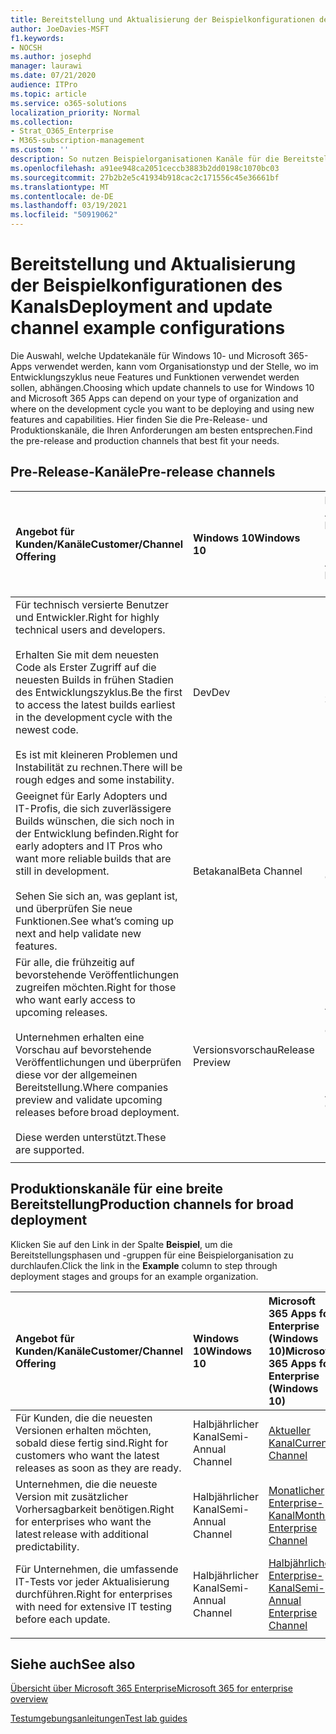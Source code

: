 ```yaml
---
title: Bereitstellung und Aktualisierung der Beispielkonfigurationen des Kanals
author: JoeDavies-MSFT
f1.keywords:
- NOCSH
ms.author: josephd
manager: laurawi
ms.date: 07/21/2020
audience: ITPro
ms.topic: article
ms.service: o365-solutions
localization_priority: Normal
ms.collection:
- Strat_O365_Enterprise
- M365-subscription-management
ms.custom: ''
description: So nutzen Beispielorganisationen Kanäle für die Bereitstellung und Aktualisierung.
ms.openlocfilehash: a91ee948ca2051ceccb3883b2dd0198c1070bc03
ms.sourcegitcommit: 27b2b2e5c41934b918cac2c171556c45e36661bf
ms.translationtype: MT
ms.contentlocale: de-DE
ms.lasthandoff: 03/19/2021
ms.locfileid: "50919062"
---
```

# <a name="deployment-and-update-channel-example-configurations"></a><span data-ttu-id="e77ae-103">Bereitstellung und Aktualisierung der Beispielkonfigurationen des Kanals</span><span class="sxs-lookup"><span data-stu-id="e77ae-103">Deployment and update channel example configurations</span></span>

<span data-ttu-id="e77ae-104">Die Auswahl, welche Updatekanäle für Windows 10- und Microsoft 365-Apps verwendet werden, kann vom Organisationstyp und der Stelle, wo im Entwicklungszyklus neue Features und Funktionen verwendet werden sollen, abhängen.</span><span class="sxs-lookup"><span data-stu-id="e77ae-104">Choosing which update channels to use for Windows 10 and Microsoft 365 Apps can depend on your type of organization and where on the development cycle you want to be deploying and using new features and capabilities.</span></span> <span data-ttu-id="e77ae-105">Hier finden Sie die Pre-Release- und Produktionskanäle, die Ihren Anforderungen am besten entsprechen.</span><span class="sxs-lookup"><span data-stu-id="e77ae-105">Find the pre-release and production channels that best fit your needs.</span></span>

## <a name="pre-release-channels"></a><span data-ttu-id="e77ae-106">Pre-Release-Kanäle</span><span class="sxs-lookup"><span data-stu-id="e77ae-106">Pre-release channels</span></span>

| <span data-ttu-id="e77ae-107">Angebot für Kunden/Kanäle</span><span class="sxs-lookup"><span data-stu-id="e77ae-107">Customer/Channel Offering</span></span> | <span data-ttu-id="e77ae-108">Windows 10</span><span class="sxs-lookup"><span data-stu-id="e77ae-108">Windows 10</span></span> | <span data-ttu-id="e77ae-109">Microsoft 365 Apps for Enterprise (Windows 10)</span><span class="sxs-lookup"><span data-stu-id="e77ae-109">Microsoft 365 Apps for Enterprise (Windows 10)</span></span> |
|:-------|:-------|:-----|
| <span data-ttu-id="e77ae-110">Für technisch versierte Benutzer und Entwickler.</span><span class="sxs-lookup"><span data-stu-id="e77ae-110">Right for highly technical users and developers.</span></span> <br><br> <span data-ttu-id="e77ae-111">Erhalten Sie mit dem neuesten Code als Erster Zugriff auf die neuesten Builds in frühen Stadien des Entwicklungszyklus.</span><span class="sxs-lookup"><span data-stu-id="e77ae-111">Be the first to access the latest builds earliest in the development cycle with the newest code.</span></span> <br><br> <span data-ttu-id="e77ae-112">Es ist mit kleineren Problemen und Instabilität zu rechnen.</span><span class="sxs-lookup"><span data-stu-id="e77ae-112">There will be rough edges and some instability.</span></span> | <span data-ttu-id="e77ae-113">Dev</span><span class="sxs-lookup"><span data-stu-id="e77ae-113">Dev</span></span> | <span data-ttu-id="e77ae-114">Nicht zutreffend</span><span class="sxs-lookup"><span data-stu-id="e77ae-114">N/A</span></span> |
| <span data-ttu-id="e77ae-115">Geeignet für Early Adopters und IT-Profis, die sich zuverlässigere Builds wünschen, die sich noch in der Entwicklung befinden.</span><span class="sxs-lookup"><span data-stu-id="e77ae-115">Right for early adopters and IT Pros who want more reliable builds that are still in development.</span></span> <br><br> <span data-ttu-id="e77ae-116">Sehen Sie sich an, was geplant ist, und überprüfen Sie neue Funktionen.</span><span class="sxs-lookup"><span data-stu-id="e77ae-116">See what’s coming up next and help validate new features.</span></span> | <span data-ttu-id="e77ae-117">Betakanal</span><span class="sxs-lookup"><span data-stu-id="e77ae-117">Beta Channel</span></span> | <span data-ttu-id="e77ae-118">Betakanal</span><span class="sxs-lookup"><span data-stu-id="e77ae-118">Beta Channel</span></span> |
| <span data-ttu-id="e77ae-119">Für alle, die frühzeitig auf bevorstehende Veröffentlichungen zugreifen möchten.</span><span class="sxs-lookup"><span data-stu-id="e77ae-119">Right for those who want early access to upcoming releases.</span></span> <br><br> <span data-ttu-id="e77ae-120">Unternehmen erhalten eine Vorschau auf bevorstehende Veröffentlichungen und überprüfen diese vor der allgemeinen Bereitstellung.</span><span class="sxs-lookup"><span data-stu-id="e77ae-120">Where companies preview and validate upcoming releases before broad deployment.</span></span> <br><br> <span data-ttu-id="e77ae-121">Diese werden unterstützt.</span><span class="sxs-lookup"><span data-stu-id="e77ae-121">These are supported.</span></span> <br>  | <span data-ttu-id="e77ae-122">Versionsvorschau</span><span class="sxs-lookup"><span data-stu-id="e77ae-122">Release Preview</span></span> | <span data-ttu-id="e77ae-123">Aktueller Kanal (Vorschau)</span><span class="sxs-lookup"><span data-stu-id="e77ae-123">Current Channel (Preview)</span></span> <br><br> <span data-ttu-id="e77ae-124">Halbjährlicher Enterprise-Kanal (Vorschau)</span><span class="sxs-lookup"><span data-stu-id="e77ae-124">Semi-Annual Enterprise Channel (Preview)</span></span>|
||||

## <a name="production-channels-for-broad-deployment"></a><span data-ttu-id="e77ae-125">Produktionskanäle für eine breite Bereitstellung</span><span class="sxs-lookup"><span data-stu-id="e77ae-125">Production channels for broad deployment</span></span>

<span data-ttu-id="e77ae-126">Klicken Sie auf den Link in der Spalte **Beispiel**, um die Bereitstellungsphasen und -gruppen für eine Beispielorganisation zu durchlaufen.</span><span class="sxs-lookup"><span data-stu-id="e77ae-126">Click the link in the **Example** column to step through deployment stages and groups for an example organization.</span></span>

| <span data-ttu-id="e77ae-127">Angebot für Kunden/Kanäle</span><span class="sxs-lookup"><span data-stu-id="e77ae-127">Customer/Channel Offering</span></span> | <span data-ttu-id="e77ae-128">Windows 10</span><span class="sxs-lookup"><span data-stu-id="e77ae-128">Windows 10</span></span> | <span data-ttu-id="e77ae-129">Microsoft 365 Apps for Enterprise (Windows 10)</span><span class="sxs-lookup"><span data-stu-id="e77ae-129">Microsoft 365 Apps for Enterprise (Windows 10)</span></span> | <span data-ttu-id="e77ae-130">Beispiel</span><span class="sxs-lookup"><span data-stu-id="e77ae-130">Example</span></span> |
|:-------|:-------|:-----|:-------|
| <span data-ttu-id="e77ae-131">Für Kunden, die die neuesten Versionen erhalten möchten, sobald diese fertig sind.</span><span class="sxs-lookup"><span data-stu-id="e77ae-131">Right for customers who want the latest releases as soon as they are ready.</span></span> | <span data-ttu-id="e77ae-132">Halbjährlicher Kanal</span><span class="sxs-lookup"><span data-stu-id="e77ae-132">Semi-Annual Channel</span></span> | [<span data-ttu-id="e77ae-133">Aktueller Kanal</span><span class="sxs-lookup"><span data-stu-id="e77ae-133">Current Channel</span></span>](/deployoffice/overview-update-channels#current-channel-overview) | [<span data-ttu-id="e77ae-134">Neueste Versionen</span><span class="sxs-lookup"><span data-stu-id="e77ae-134">Latest releases</span></span>](deploy-update-channels-examples-rapid-deploy.md) |
| <span data-ttu-id="e77ae-135">Unternehmen, die die neueste Version mit zusätzlicher Vorhersagbarkeit benötigen.</span><span class="sxs-lookup"><span data-stu-id="e77ae-135">Right for enterprises who want the latest release with additional predictability.</span></span> | <span data-ttu-id="e77ae-136">Halbjährlicher Kanal</span><span class="sxs-lookup"><span data-stu-id="e77ae-136">Semi-Annual Channel</span></span> | [<span data-ttu-id="e77ae-137">Monatlicher Enterprise-Kanal</span><span class="sxs-lookup"><span data-stu-id="e77ae-137">Monthly Enterprise Channel</span></span>](/deployoffice/overview-update-channels#monthly-enterprise-channel-overview) |  |
| <span data-ttu-id="e77ae-138">Für Unternehmen, die umfassende IT-Tests vor jeder Aktualisierung durchführen.</span><span class="sxs-lookup"><span data-stu-id="e77ae-138">Right for enterprises with need for extensive IT testing before each update.</span></span> | <span data-ttu-id="e77ae-139">Halbjährlicher Kanal</span><span class="sxs-lookup"><span data-stu-id="e77ae-139">Semi-Annual Channel</span></span> | [<span data-ttu-id="e77ae-140">Halbjährlicher Enterprise-Kanal</span><span class="sxs-lookup"><span data-stu-id="e77ae-140">Semi-Annual Enterprise Channel</span></span>](/deployoffice/overview-update-channels#semi-annual-enterprise-channel-overview) |  |
|||||


## <a name="see-also"></a><span data-ttu-id="e77ae-141">Siehe auch</span><span class="sxs-lookup"><span data-stu-id="e77ae-141">See also</span></span>

[<span data-ttu-id="e77ae-142">Übersicht über Microsoft 365 Enterprise</span><span class="sxs-lookup"><span data-stu-id="e77ae-142">Microsoft 365 for enterprise overview</span></span>](microsoft-365-overview.md)

[<span data-ttu-id="e77ae-143">Testumgebungsanleitungen</span><span class="sxs-lookup"><span data-stu-id="e77ae-143">Test lab guides</span></span>](m365-enterprise-test-lab-guides.md)